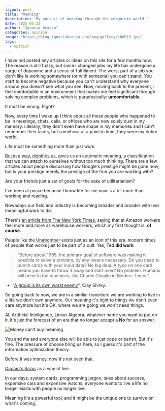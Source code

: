 ```yaml
---
layout: post
title: "Meaning"
description: "My pursuit of meaning through the corporate world."
date: 2025-05-25
author: "Ignacio Brasca"
categories: opinion
image: "https://blog.ignaciobrasca.com/img/gallery/i00019.jpg"
tags:
  - opinion
---
```


I have not posted any articles or ideas on this site for a few months now. The reason is still fuzzy, but since I changed jobs my life has undergone a surge of dopamine and a sense of fulfillment. The worst part of a job you don't like is working somewhere (or with someone) you can't stand. You start to become negative because you can't understand why everyone around you doesn't see what you see. Now, moving back to the present, I feel comfortable in an environment that makes me feel significant through solving complex problems, which is paradoxically: **uncomfortable**.

It must be wrong. Right?

Now, every time I wake up I think about all those people who happened to be in meetings, chats, calls, or offices who are now solely dust in my memory. Literally, they don't even have shape in my memories and I can't remember their faces, but somehow, at a point in time, they were my entire world.

Life must be something more than just *work*.

[But in a way, dignifies us](https://en.wikipedia.org/wiki/Dignity_of_labour), gives us an automatic meaning, a classification that we can attach to ourselves without too much thinking. There are a few articles about people discussing how Google's prestige might be gone now, but is your prestige merely the prestige of the firm you are working with?

Are your friends just a set of goals for the sake of utilitarianism?

I've been at peace because I know life for me now is a bit more than working and reading.

Nowadays our field and industry is becoming broader and broader with less meaningful work to do.

There's [an article from The New York Times](https://archive.ph/HVZRL), saying that at Amazon workers feel more and more as warehouse workers, which my first thought is: **of course**.

People like the [Unabomber](https://en.wikipedia.org/wiki/Ted_Kaczynski) exists just as an icon of this era, modern times of people that works just to be part of a cult. Yes, Ted **did work**.

> "Before about 1985, the primary goal of software was making it
> possible to solve a problem, by any means necessary. Do you need
> to punch cards with your input data? No big deal. A typo on one
> card means you have to throw it away and start over? No problem.
> Humans will bend to the machines, like Charlie Chaplin in Modern
> Times."

- "[A group is its own worst enemy](https://gwern.net/doc/technology/2005-shirky-agroupisitsownworstenemy.pdf)", Clay Shirky.

So going back to now, we are in a similar transition: we are working to live in a life we don't own anymore. Our meaning it's tight to things we don't even care anymore but it's OK, where we are going we won't need things.

AI, Artificial Inteligence, Linear Algebra, whatever name you want to put on it, it's just the forecast of an era that no longer accept a **No** for an answer.

![Money can't buy meaning](https://blog.ignaciobrasca.com/img/posts/random/money.jpg)

You and me and everyone else will be able to just cope or perish. But it's fine. The pressure of choose bring us here, so I guess it's part of the information optimization theory.

Before it was money, now it's not even that.

[Occam's Razor](https://en.wikipedia.org/wiki/Occam%27s_razor) as a way of live.

In our days, system cards, programming jargon, tales about success, expensive cars and expensive watchs, everyone wants to live a life no longer exists with people no longer live.

Meaning it's a powerful tool, and it might be the unique one to survive on what's coming.
